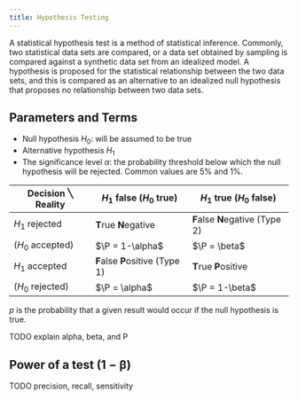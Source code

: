 ```yaml
---
title: Hypothesis Testing
---
```


A statistical hypothesis test is a method of statistical inference. Commonly, two statistical data sets are compared, or a data set obtained by sampling is compared against a synthetic data set from an idealized model. A hypothesis is proposed for the statistical relationship between the two data sets, and this is compared as an alternative to an idealized null hypothesis that proposes no relationship between two data sets.


## Parameters and Terms
* Null hypothesis $H_0$: will be assumed to be true
* Alternative hypothesis $H_1$
* The significance level $\alpha$: the probability threshold below which the null hypothesis will be rejected. Common values are 5% and 1%.


| Decision ╲ Reality | $H_1$ false ($H_0$ true) | $H_1$ true ($H_0$ false) |
|----|----|----|
|$H_1$ rejected   | **T**rue **N**egative | **F**alse **N**egative (Type 2)|
|($H_0$ accepted) | $\P = 1-\alpha$  | $\P = \beta$|
|$H_1$ accepted   | **F**alse **P**ositive (Type 1) | **T**rue **P**ositive|
|($H_0$ rejected) | $\P = \alpha$ | $\P = 1-\beta$ |

$p$ is the probability that a given result would occur if the null hypothesis is true.


TODO explain alpha, beta, and P

## Power of a test (1 − β)

TODO precision, recall, sensitivity

